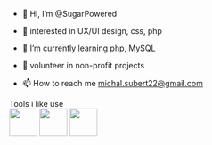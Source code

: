 - 👋 Hi, I’m @SugarPowered
- 👀 interested in UX/UI design, css, php
- 🌱 I’m currently learning php, MySQL
- 💫 volunteer in non-profit projects

- 📫 How to reach me michal.subert22@gmail.com

Tools i like use <br>
<img src="https://user-images.githubusercontent.com/57940998/152132984-2cb92d4a-8a43-4d5a-a778-fc0b28e5db55.png" width="50" height="50">
<img src="https://user-images.githubusercontent.com/57940998/152134316-1e9c4558-4b45-4b7f-9b6d-ea53bb0bb05b.png" width="50" height="50">
<img src="https://user-images.githubusercontent.com/57940998/152134417-eb51d00a-ab7f-4d40-a34c-71a43bc7a11c.svg" width="50" height="50">
